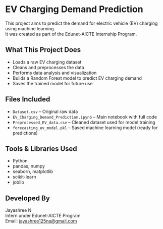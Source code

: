 # EV Charging Demand Prediction
This project aims to predict the demand for electric vehicle (EV) charging using machine learning.  
It was created as part of the Edunet-AICTE Internship Program.

## What This Project Does
- Loads a raw EV charging dataset
- Cleans and preprocesses the data
- Performs data analysis and visualization
- Builds a Random Forest model to predict EV charging demand
- Saves the trained model for future use

## Files Included
- `Dataset.csv` – Original raw data
- `EV_Charging_Demand_Prediction.ipynb` – Main notebook with full code
- `Preprocessed_EV_data.csv` – Cleaned dataset used for model training
- `forecasting_ev_model.pkl` – Saved machine learning model (ready for predictions)

## Tools & Libraries Used
- Python
- pandas, numpy
- seaborn, matplotlib
- scikit-learn
- joblib

## Developed By
Jayashree N  
Intern under Edunet-AICTE Program  
Email: jayashree125na@gmail.com
